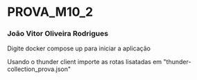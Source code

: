 # PROVA_M10_2

### João Vitor Oliveira Rodrigues

Digite docker compose up para iniciar a aplicação

Usando o thunder client importe as rotas lisatadas em "thunder-collection_prova.json"